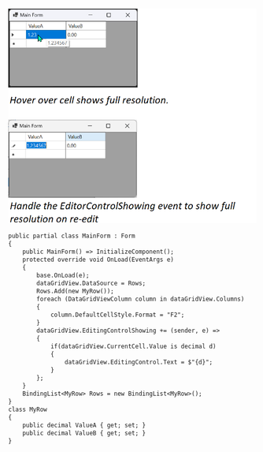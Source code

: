 ![cell-with-hover](https://github.com/IVSoftware/data-grid-view-format-column-00/blob/master/data-grid-view-format-column/Screenshots/cell-with-hover.png)

    public partial class MainForm : Form
    {
        public MainForm() => InitializeComponent();
        protected override void OnLoad(EventArgs e)
        {
            base.OnLoad(e);
            dataGridView.DataSource = Rows;
            Rows.Add(new MyRow());
            foreach (DataGridViewColumn column in dataGridView.Columns)
            {
                column.DefaultCellStyle.Format = "F2";
            }
            dataGridView.EditingControlShowing += (sender, e) =>
            {
                if(dataGridView.CurrentCell.Value is decimal d)
                {
                    dataGridView.EditingControl.Text = $"{d}";
                }
            };
        }
        BindingList<MyRow> Rows = new BindingList<MyRow>();
    }
    class MyRow
    {
        public decimal ValueA { get; set; }
        public decimal ValueB { get; set; }
    }
